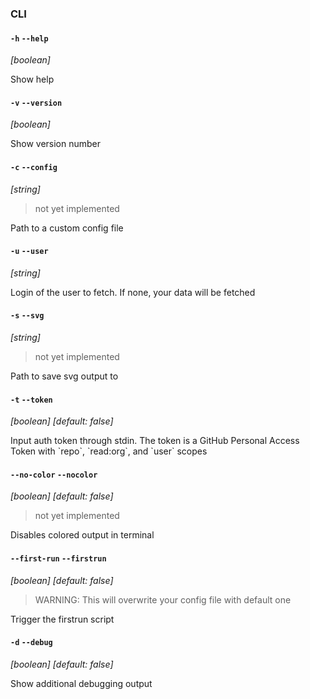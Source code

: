 ### CLI


#### `-h` `--help`
*[boolean]*

Show help


#### `-v` `--version`
*[boolean]*

Show version number


#### `-c` `--config`
*[string]*

> not yet implemented

Path to a custom config file


#### `-u` `--user`
*[string]*

Login of the user to fetch.
If none, your data will be fetched


#### `-s` `--svg`
*[string]*

> not yet implemented

Path to save svg output to


#### `-t` `--token`
*[boolean] [default: false]*

Input auth token through stdin.
The token is a GitHub Personal Access Token with \`repo\`, \`read:org\`, and \`user\` scopes


#### `--no-color` `--nocolor`
*[boolean] [default: false]*

> not yet implemented

Disables colored output in terminal


#### `--first-run` `--firstrun`
*[boolean] [default: false]*

> WARNING: This will overwrite your config file with default one

Trigger the firstrun script


#### `-d` `--debug`
*[boolean] [default: false]*

Show additional debugging output
